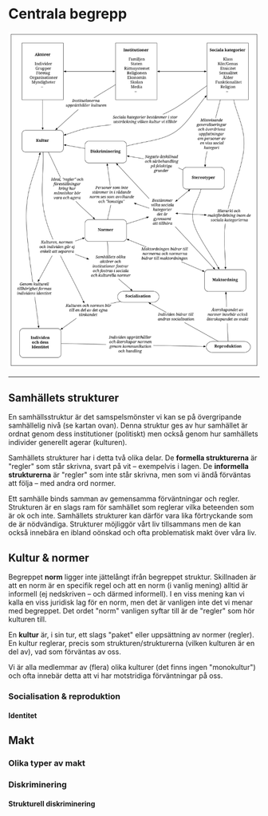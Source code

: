 # Centrala begrepp

![BILD](resurser/centrala_begrepp.svg)

***

## Samhällets strukturer

En samhällsstruktur är det samspelsmönster vi kan se på övergripande samhällelig nivå (se kartan ovan). Denna struktur ges av hur samhället är ordnat genom dess institutioner (politiskt) men också genom hur samhällets individer generellt agerar (kulturen).

Samhällets strukturer har i detta två olika delar. De **formella strukturerna** är "regler" som står skrivna, svart på vit –  exempelvis i lagen. De **informella strukturerna** är "regler" som inte står skrivna, men som vi ändå förväntas att följa – med andra ord normer.

Ett samhälle binds samman av gemensamma förväntningar och regler. Strukturen är en slags ram för samhället som reglerar vilka beteenden som är ok och inte. Samhällets strukturer kan därför vara lika förtryckande som de är nödvändiga. Strukturer möjliggör vårt liv tillsammans men de kan också innebära en ibland oönskad och ofta problematisk makt över våra liv. 

## Kultur & normer

Begreppet **norm** ligger inte jättelångt ifrån begreppet struktur. Skillnaden är att en norm är en specifik regel och att en norm (i vanlig mening) alltid är informell (ej nedskriven – och därmed informell). I en viss mening kan vi kalla en viss juridisk lag för en norm, men det är vanligen inte det vi menar med begreppet. Det ordet "norm" vanligen syftar till är de "regler" som hör kulturen till. 

En **kultur** är, i sin tur, ett slags "paket" eller uppsättning av normer (regler). En kultur reglerar, precis som strukturen/strukturerna (vilken kulturen är en del av), vad som förväntas av oss.

Vi är alla medlemmar av (flera) olika kulturer (det finns ingen "monokultur") och ofta innebär detta att vi har motstridiga förväntningar på oss. 

<!--Ha allt detta ovanför samhällets strukturer? -->


### Socialisation & reproduktion

#### Identitet



## Makt

### Olika typer av makt

### Diskriminering

#### Strukturell diskriminering